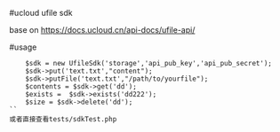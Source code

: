 #ucloud ufile sdk

base on https://docs.ucloud.cn/api-docs/ufile-api/ 


#usage  
```
    $sdk = new UfileSdk('storage','api_pub_key','api_pub_secret');
    $sdk->put('text.txt',"content");
    $sdk->putFile('text.txt',"/path/to/yourfile");
    $contents = $sdk->get('dd');
    $exists =  $sdk->exists('dd222');
    $size = $sdk->delete('dd');
``
或者直接查看tests/sdkTest.php

